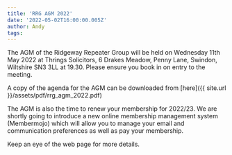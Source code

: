 ```yaml
---
title: 'RRG AGM 2022'
date: '2022-05-02T16:00:00.005Z'
author: Andy
tags: 
---
```


The AGM of the Ridgeway Repeater Group will be held on Wednesday 11th May 2022 at Thrings Solicitors, 6 Drakes Meadow, Penny Lane, Swindon, Wiltshire SN3 3LL at 19.30.
Please ensure you book in on entry to the meeting.

A copy of the agenda for the AGM can be downloaded from [here]({{ site.url }}/assets/pdf/rrg_agm_2022.pdf)

The AGM is also the time to renew your membership for 2022/23. We are shortly going to introduce a new online membership management system (Membermojo) which will allow you to manage your email and communication preferences as well as pay your membership. 

Keep an eye of the web page for more details.
